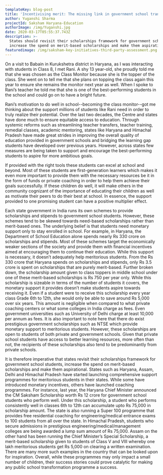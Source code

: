 ```yaml
---
templateKey: blog-post
title: 'Incentivising merit: The missing link in government school transformation'
author: Yuganshi Sharma
projectId: Saksham Haryana-Education
authorImage: /img/Yuganshi.jpg
date: 2020-03-17T05:55:37.743Z
description: >-
  States should revisit their scholarships framework for government schools,
  increase the spend on merit-based scholarships and make them aspirational
featuredimage: /img/saksham-key-initiatives-third-party-assessment.png
---
```

On a visit to Babain in Kurukshetra district in Haryana, as I was interacting with students in Class 8, I met Rani. A shy 13 year-old, she proudly told me that she was chosen as the Class Monitor because she is the topper of the class. She went on to tell me that she plans on topping the class again this year to ensure she remains the monitor next year as well. When I spoke to Rani’s teacher he told me that she is one of the best-performing students in the school and could go on to have a bright future.



Rani’s motivation to do well in school--becoming the class monitor--got me thinking about the support millions of students like Rani need in order to truly realize their potential. Over the last two decades, the Centre and states have done much to ensure equitable access to education. Through systemic reforms such as streamlining teacher transfers, teacher training, remedial classes, academic mentoring, states like Haryana and Himachal Pradesh have made great strides in improving the overall quality of education provided in government schools and bridging the learning gap students have developed over previous years. However, across states few measures are being taken to support and encourage the best-performing students to aspire for more ambitious goals. 



If provided with the right tools these students can excel at school and beyond. Most of these students are first-generation learners which makes it even more important to provide them with the necessary resources be it in the form of funds or private coaching in order to help them achieve their goals successfully. If these children do well, it will make others in the community cognizant of the importance of educating their children as well as motivate their peers to do their best at school. In essence, the support provided to one promising student can have a positive multiplier effect.   



Each state government in India runs its own schemes to provide scholarships and stipends to government school students. However, these schemes tend to be skewed towards need-based scholarships rather than merit-based ones. The underlying belief is that students need monetary support only to stay enrolled in school. For example, in Haryana, the Department of School Education alone spends nearly Rs 330 crore on scholarships and stipends. Most of these schemes target the economically weaker sections of the society and provide them with financial incentives aimed at encouraging them to continue their education. While this support is necessary, it doesn’t adequately help meritorious students. From the Rs 330 crore that Haryana spends on scholarships and stipends, only Rs 3.5 crore is spent on scholarships that are purely merit-based. Further broken down, the scholarship amount given to class toppers in middle school under one of these merit-based scholarships is Rs 750 per year only. While this scholarship is sizeable in terms of the number of students it covers, the monetary support it provides doesn’t make students aspire towards receiving it. Even if a student were to receive this scholarship every year class Grade 6th to 12th, she would only be able to save around Rs 5,000 over six years. This amount is negligible when compared to what private coaching centers or what some colleges in India charge as fees. Even government universities such as University of Delhi charge at least 10,000 per annum as fees. It is also important to note here that there do exist prestigious government scholarships such as NTSE which provide monetary support to meritorious students. However, these scholarships are open to students of both private and government schools. Given that private school students have access to better learning resources, more often than not, the recipients of these scholarships also tend to be predominantly from private schools.



It is therefore imperative that states revisit their scholarships framework for government school students, increase the spend on merit-based scholarships and make them aspirational. States such as Haryana, Assam, Delhi and Himachal Pradesh have started launching comprehensive support programmes for meritorious students in their states. While some have introduced monetary incentives, others have launched coaching programmes. For instance, last year, the Haryana Chief Minister announced the CM Saksham Scholarship worth Rs 12 crore for government school students who perform well. Under this scholarship, a student who performs consistently well in classes 6th to 12th can accumulate upto Rs 75,000 in scholarship amount. The state is also running a Super 100 programme that provides free residential coaching for engineering/medical entrance exams to 100 students from all over the state. In Himachal Pradesh, students who secure admissions in prestigious engineering/medical/management colleges are being awarded a lump sum amount of Rs 75,000. Assam on the other hand has been running the Chief Minister’s Special Scholarship, a merit-based scholarship given to students of Class V and VIII whereby one lakh meritorious students get Rs 5,000 on clearing a written examination. There are many more such examples in the country that can be looked upon for inspiration. Overall, while these programmes may only impact a small number of children, their success stories could prove catalytic for making any public school transformation programme a success.
